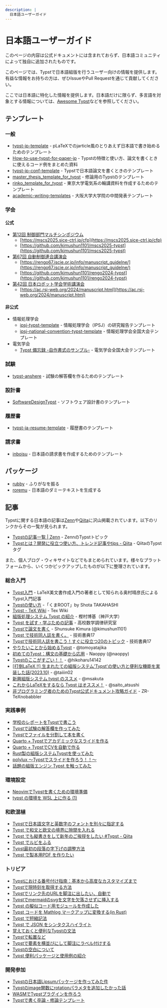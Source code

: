 ```yaml
---
description: |
  日本語ユーザーガイド
---
```


# 日本語ユーザーガイド

<div class="info-box">
  <p>このページの内容は公式ドキュメントには含まれておらず、日本語コミュニティによって独自に追加されたものです。</p>
</div>

このページでは、Typstで日本語組版を行うユーザー向けの情報を提供します。有益な情報をお持ちの方は、ぜひIssueやPull Requestを通じて貢献してください。

ここでは日本語に特化した情報を提供します。日本語だけに限らず、多言語を対象とする情報については、[Awesome Typst](https://github.com/qjcg/awesome-typst)などを参照してください。

## テンプレート

### 一般

- [typst-jp-template](https://github.com/satshi/typst-jp-template) - pLaTeXでのjarticle風のとりあえず日本語で書き始めるためのテンプレート
- [How-to-use-typst-for-paper-jp](https://github.com/kimushun1101/How-to-use-typst-for-paper-jp) - Typstの特徴と使い方、論文を書くときに使えるコード例をまとめた資料
- [typst-jp-conf-template](https://github.com/kimushun1101/typst-jp-conf-template) - Typstで日本語論文を書くときのテンプレート
- [master_thesis_template_for_typst](https://github.com/ut-khanlab/master_thesis_template_for_typst) - 修論用のTypstのテンプレート
- [rinko_template_for_typst](https://github.com/hamataku/rinko_template_for_typst) - 東京大学電気系の輪講資料を作成するためのテンプレート
- [academic-writing-templates](https://github.com/borh-lab/academic-writing-templates) - 大阪大学大学院の中間発表テンプレート

### 学会

#### 公式

- [第12回 制御部門マルチシンポジウム](https://mscs2025.sice-ctrl.jp/)
  - [https://mscs2025.sice-ctrl.jp/cfp](https://mscs2025.sice-ctrl.jp/cfp)
  - [https://github.com/kimushun1101/mscs2025-typst](https://github.com/kimushun1101/mscs2025-typst)
- [第67回 自動制御連合講演会](https://rengo67.iscie.or.jp/)
  - [https://rengo67.iscie.or.jp/info/manuscript_guidelne/](https://rengo67.iscie.or.jp/info/manuscript_guidelne/)
  - [https://github.com/kimushun1101/rengo2024-typst](https://github.com/kimushun1101/rengo2024-typst)
- [第42回 日本ロボット学会学術講演会](https://ac.rsj-web.org/2024/)
  - [https://ac.rsj-web.org/2024/manuscript.html](https://ac.rsj-web.org/2024/manuscript.html)

#### 非公式

- 情報処理学会
  - [ipsj-typst-template](https://github.com/mkpoli/ipsj-typst-template) - 情報処理学会（IPSJ）の研究報告テンプレート
  - [ipsj-national-convention-typst-template](https://github.com/kajiLabTeam/ipsj-national-convention-typst-template) - 情報処理学会全国大会テンプレート
- 電気学会
  - [Typst 備忘録 -自作書式のサンプル-](https://powercore.hatenablog.com/entry/2023/12/21/114030) - 電気学会全国大会テンプレート

### 試験

- [typst-anshere](https://github.com/1STEP621/typst-anshere) - 試験の解答欄を作るためのテンプレート

### 設計書

- [SoftwareDesignTypst](https://github.com/ctenopoma/SoftwareDesignTypst) - ソフトウェア設計書のテンプレート

### 履歴書

- [typst-ja-resume-template](https://github.com/Nikudanngo/typst-ja-resume-template) - 履歴書のテンプレート

### 請求書

- [inboisu](https://github.com/mkpoli/typst-inboisu) - 日本語の請求書を作成するためのテンプレート

## パッケージ

- [rubby](https://typst.app/universe/package/rubby) - ふりがなを振る
- [roremu](https://typst.app/universe/package/roremu) - 日本語のダミーテキストを生成する

## 記事

Typstに関する日本語の記事は[Zenn](https://zenn.dev/)や[Qiita](https://qiita.com/)に沢山掲載されています。以下のリンクからその一覧が見られます。

- [Typstの記事一覧 | Zenn](https://zenn.dev/topics/typst) - ZennのTypstトピック
- [Typstとは？開発に役立つ使い方、トレンド記事やtips - Qiita](https://qiita.com/tags/typst) - QiitaのTypstタグ

また、個人ブログ・ウィキサイトなどでもまとめられています。様々なプラットフォームから、いくつかピックアップしたものが以下に整理されています。

### 総合入門

- [Typst入門](https://okumuralab.org/~okumura/misc/241111.html) - LaTeX美文書作成入門の著者として知られる奥村晴彦氏によるTypst入門記事
- [Typstの使い方](https://kumaroot.readthedocs.io/ja/latest/typst/typst-usage.html) -「くまROOT」by Shota TAKAHASHI
- [Typst - TeX Wiki](https://texwiki.texjp.org/?Typst) - Tex Wiki
- [組版処理システム Typst の紹介](https://itpass.scitec.kobe-u.ac.jp/~itpass/seminar/lecture/fy2024/241002/pub/itpass_seminar_20241002_typst.pdf) - 樫村博基（神戸大学）
- [Typst を試す・学ぶための記事](https://www.metaphysica.info/2024/typst-guidance/) - 高校数学調律研究室
- [Typstで論文を書く](https://kimushun1101.github.io/How-to-use-typst-for-paper-jp/How-to-use-typst-for-paper-jp.pdf) - Shunsuke Kimura (@kimushun1101)
- [Typst で技術同人誌を書く。](https://techbookfest.org/product/mSFLXEDy9TX7ymSmib198P?productVariantID=sPgvPBmuabt08PfCeC6E2B) - 技術書典17
- [Typstで技術同人誌を書こう！すぐに役立つ20のトピック](https://techbookfest.org/product/3zT3xbGrxx4bdwSNGsD83e?productVariantID=VsMLWXRzNEC2YjyfPkeYh) - 技術書典17
- [やりたいことから始めるTypst](https://qiita.com/tomoyatajika/items/649884befe95c5f1dcea) - @tomoyatajika
- [初めてのTypst：構文の基礎から応用](https://qiita.com/naoppy/items/55a0df837858e553d430) - Naoppy (@naoppy)
- [Typstのここがすごい！！](https://qiita.com/hikoharu14142/items/aa8cfb70d079b0324fba) - @hikoharu14142
- [\[打倒LaTeX !!\] 生まれたての組版システム'Typst'の使い方と便利な機能を実装した話(2023.10)](https://zenn.dev/taiiin02/articles/typst_articles_main) - @taiiin02
- [新興組版システム typst のススメ](https://zenn.dev/msakuta/articles/2f1cd11d6099d6) - @msakuta
- [これからLaTeXをするなら Typst はオススメ！](https://zenn.dev/saito_atsushi/articles/2b56f58c4fe3ca) - @saito_atsushi
- [非プログラミング者のためのTypst公式ドキュメント攻略ガイド](https://zrbabbler.hatenablog.com/entry/2024/05/02/125454) - ZR-TeXnobabbler

### 実践事例

- [学校のレポートをTypstで書こう](https://zenn.dev/1step621/articles/b427a8ee518e26)
- [Typstで試験の解答欄を作ってみた](https://zenn.dev/1step621/articles/df285be712d9d5)
- [Typstでファイルを分割して本を書く](https://zenn.dev/kawaxumax/articles/bf629f56cc2928) 
- [Quarto + Typstでアカデミックなスライドを作る](https://zenn.dev/nicetak/articles/quarto-typst-slides)
- [Quarto + TypstでCVを自動で作る](https://zenn.dev/nicetak/articles/quarto-typst-cv)
- [Rust製の組版システムTypstを使ってみた](https://zenn.dev/xbit/articles/bdb59d0081b2d3)
- [polylux ～Typstでスライドを作ろう！！～](https://zenn.dev/k_84mo10/articles/how2use-polylux1)
- [話題の組版エンジン Typst を触ってみた](https://zenn.dev/monaqa/articles/2023-04-19-typst-introduction)

### 環境設定

- [NeovimでTypstを書くための環境準備](https://zenn.dev/htsulfuric/articles/typst_and_nvim)
- [typst の環境を WSL 上に作る (1)](https://zenn.dev/derwind/articles/dwd-typst-env01)

### 和欧混植

- [Typstで日本語文字と英数字のフォントを別々に指定する](https://zenn.dev/mkpoli/articles/6234c1d2a595bd)
- [Typst で和文と欧文の境界に隙間を入れる](https://zenn.dev/saito_atsushi/articles/db7e458fd3f49f)
- [Typst でも縦書きをして新年のご挨拶をしたい #Typst - Qiita](https://qiita.com/Yarakashi_Kikohshi/items/c3eeabfe918d2850abc0)
- [Typst でルビをふる](https://zenn.dev/saito_atsushi/articles/ff9490458570e1)
- [Typst最初の段落の字下げの調整方法](https://zenn.dev/mkpoli/articles/34a5ea47468979)
- [Typst で製本用PDF を作りたい](https://zenn.dev/nabetani/articles/c8deca489b4880)

### トリビア

- [Typstにおける番号付け指南：基本から高度なカスタマイズまで](https://zenn.dev/mkpoli/articles/eff001d9e691cb)
- [Typstで現時刻を取得する方法](https://zenn.dev/mkpoli/articles/b0e60a6bc07b10)
- [Typstでリンク先のURLを脚注に出したい、自動で](https://zenn.dev/darashi/articles/f370ef5a2a7444)
- [Typstでmermaidのsvgを文字を欠落させずに挿入する](https://zenn.dev/kake26s/articles/43b3ab90fde550)
- [Typst の擬似コード用モジュールを作成した](https://zenn.dev/agdf/articles/cba8c6f29d4069)
- [Typst コードを Mathlog マークアップに変換する(in Rust)](https://zenn.dev/arakur/articles/088643e7993449)
- [Typst で短縮記法](https://zenn.dev/saito_atsushi/articles/4b7379eb2972bf)
- [Typst で JSON をシンタクスハイライト](https://zenn.dev/kake26s/articles/43b3ab90fde550)
- [覚えておくと便利なTypstの文法](https://oucc.org/blog/articles/1003/)
- [Typstで転置など](https://ryokaneko.lsv.jp/2024/06/23/typst%E3%81%A7%E8%BB%A2%E7%BD%AE%E3%81%AA%E3%81%A9/)
- [Typstで要素を横並びにして脚注にラベル付けする](https://idukn.com/tech/typst-labels/)
- [Typstの空白について](https://event.phys.s.u-tokyo.ac.jp/physlab2024/advent-calendar/13/)
- [Typst 便利パッケージと使用例の紹介](https://event.phys.s.u-tokyo.ac.jp/physlab2024/advent-calendar/8/)

### 開発参加

- [Typstの日本語Lipsumパッケージを作ってみた件](https://zenn.dev/mkpoli/articles/7e54c1c780ff43)
- [Typstのimage関数にrotationパラメタを追加したかった話](https://zenn.dev/htsulfuric/articles/1e7ee5b0ccc223)
- [WASMでTypstプラグインを作ろう](https://zenn.dev/nazo6/articles/wasm-typst-plugin)
- [Typstで書く卒論・修論テンプレート](https://zenn.dev/chantakan/articles/ed80950004d145)
